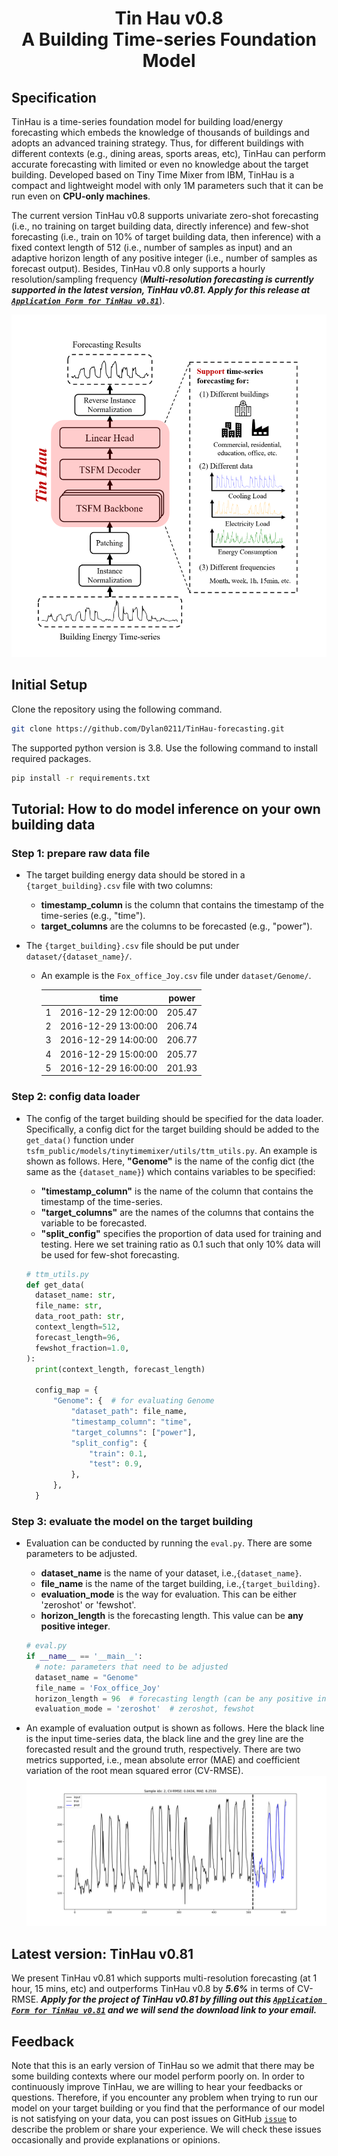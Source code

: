 <h1 align="center">
    Tin Hau v0.8<br>A Building Time-series Foundation Model
</h1>

## Specification 

TinHau is a time-series foundation model for building load/energy forecasting which embeds the knowledge of thousands of 
buildings and adopts an advanced training strategy.
Thus, for different buildings with different contexts (e.g., dining areas, sports areas, etc), TinHau can perform accurate 
forecasting with limited or even no knowledge about the target building.
Developed based on Tiny Time Mixer from IBM, TinHau is a compact and lightweight model with only 1M parameters such that
it can be run even on **CPU-only machines**.

The current version TinHau v0.8 supports univariate zero-shot forecasting (i.e., no training on target building data, directly inference) 
and few-shot forecasting (i.e., train on 10% of target building data, then inference) with a fixed context length of 512 
(i.e., number of samples as input) and an adaptive horizon length of any positive integer (i.e., number of samples as 
forecast output). Besides, TinHau v0.8 only supports a hourly resolution/sampling frequency (_**Multi-resolution forecasting 
is currently supported in the latest version, TinHau v0.81. Apply for this release at [`Application Form for TinHau v0.81`](https://forms.gle/2BCMR76fZAdb3rAx5)**_).

![tinhau_overview](tinhau_overview.png)

## Initial Setup
Clone the repository using the following command.
```bash
git clone https://github.com/Dylan0211/TinHau-forecasting.git
```
The supported python version is 3.8. Use the following command to install required packages.
```bash
pip install -r requirements.txt
```

## Tutorial: How to do model inference on your own building data

### Step 1: prepare raw data file
- The target building energy data should be stored in a `{target_building}.csv` file with two columns:
    - **timestamp_column** is the column that contains the timestamp of the time-series (e.g., "time").
    - **target_columns** are the columns to be forecasted (e.g., "power").
    
- The `{target_building}.csv` file should be put under `dataset/{dataset_name}/`.
    - An example is the `Fox_office_Joy.csv` file under `dataset/Genome/`.

        |  | time | power |
        | :-----: | :----: | :----: |
        | 1 | 2016-12-29 12:00:00 | 205.47 |
        | 2 | 2016-12-29 13:00:00 | 206.74 |
        | 3 | 2016-12-29 14:00:00 | 206.77 |
        | 4 | 2016-12-29 15:00:00 | 205.77 |
        | 5 | 2016-12-29 16:00:00 | 201.93 |


### Step 2: config data loader
- The config of the target building should be specified for the data loader. Specifically, a config dict for the target 
building should be added to the `get_data()` function under `tsfm_public/models/tinytimemixer/utils/ttm_utils.py`. 
An example is shown as follows. Here, **"Genome"** is the name of the config dict (the same as the `{dataset_name}`) 
which contains variables to be specified:
    - **"timestamp_column"** is the name of the column that contains the timestamp of the time-series.
    - **"target_columns"** are the names of the columns that contains the variable to be forecasted.
    - **"split_config"** specifies the proportion of data used for training and testing. Here we set training ratio as 
  0.1 such that only 10% data will be used for few-shot forecasting.

  ```python
  # ttm_utils.py
  def get_data(
    dataset_name: str,
    file_name: str,
    data_root_path: str,
    context_length=512,
    forecast_length=96,
    fewshot_fraction=1.0,
  ):
    print(context_length, forecast_length)

    config_map = {
        "Genome": {  # for evaluating Genome
            "dataset_path": file_name,
            "timestamp_column": "time",
            "target_columns": ["power"],
            "split_config": {
                "train": 0.1,
                "test": 0.9,
            },
        },
    }
  ```

### Step 3: evaluate the model on the target building
- Evaluation can be conducted by running the `eval.py`. There are some parameters to be adjusted.
    - **dataset_name** is the name of your dataset, i.e.,`{dataset_name}`.
    - **file_name** is the name of the target building, i.e.,`{target_building}`.
    - **evaluation_mode** is the way for evaluation. This can be either 'zeroshot' or 'fewshot'.
    - **horizon_length** is the forecasting length. This value can be **any positive integer**.
  
  ```python
  # eval.py
  if __name__ == '__main__':
    # note: parameters that need to be adjusted
    dataset_name = "Genome"
    file_name = 'Fox_office_Joy'
    horizon_length = 96  # forecasting length (can be any positive integer)
    evaluation_mode = 'zeroshot'  # zeroshot, fewshot
  ```
- An example of evaluation output is shown as follows. Here the black line is the input time-series data, the black line
and the grey line are the forecasted result and the ground truth, respectively.
There are two metrics supported, i.e., mean absolute error 
(MAE) and coefficient variation of the root mean squared error (CV-RMSE).
![tinhau_eval_output](tinhau_eval_output.png)

## Latest version: TinHau v0.81
We present TinHau v0.81 which supports multi-resolution forecasting (at 1 hour, 15 mins, etc) and outperforms TinHau v0.8 by **_5.6%_**
in terms of CV-RMSE.
**_Apply for the project of TinHau v0.81 by filling out this [`Application Form for TinHau v0.81`](https://forms.gle/2BCMR76fZAdb3rAx5) and we will send 
the download link to your email._**

## Feedback
Note that this is an early version of TinHau so we admit that there may be some building contexts where our
model perform poorly on.
In order to continuously improve TinHau, we are willing to hear your feedbacks or questions.
Therefore, if you encounter any problem when trying to run our model on your target building or you find that the performance of 
our model is not satisfying on your data, you can post issues on GitHub [`issue`](https://github.com/Dylan0211/TinHau-forecasting/issues) to describe the problem or share your experience.
We will check these issues occasionally and provide explanations or opinions.
  
